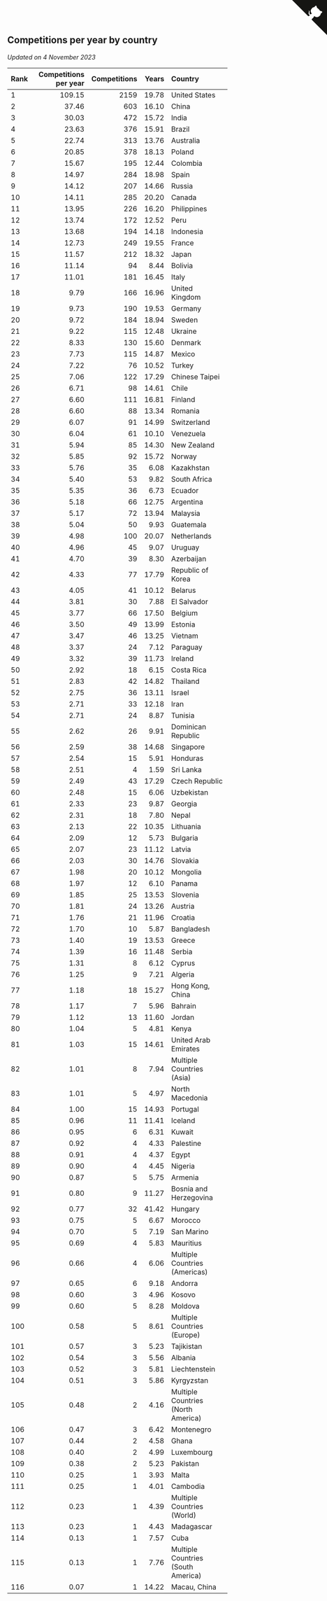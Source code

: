 ## Competitions per year by country

*Updated on  4 November 2023*

| Rank | Competitions per year | Competitions | Years | Country |
| :--- | ---: | ---: | ---: | :--- |
| 1 | 109.15 | 2159 | 19.78 | United States |
| 2 | 37.46 | 603 | 16.10 | China |
| 3 | 30.03 | 472 | 15.72 | India |
| 4 | 23.63 | 376 | 15.91 | Brazil |
| 5 | 22.74 | 313 | 13.76 | Australia |
| 6 | 20.85 | 378 | 18.13 | Poland |
| 7 | 15.67 | 195 | 12.44 | Colombia |
| 8 | 14.97 | 284 | 18.98 | Spain |
| 9 | 14.12 | 207 | 14.66 | Russia |
| 10 | 14.11 | 285 | 20.20 | Canada |
| 11 | 13.95 | 226 | 16.20 | Philippines |
| 12 | 13.74 | 172 | 12.52 | Peru |
| 13 | 13.68 | 194 | 14.18 | Indonesia |
| 14 | 12.73 | 249 | 19.55 | France |
| 15 | 11.57 | 212 | 18.32 | Japan |
| 16 | 11.14 | 94 | 8.44 | Bolivia |
| 17 | 11.01 | 181 | 16.45 | Italy |
| 18 | 9.79 | 166 | 16.96 | United Kingdom |
| 19 | 9.73 | 190 | 19.53 | Germany |
| 20 | 9.72 | 184 | 18.94 | Sweden |
| 21 | 9.22 | 115 | 12.48 | Ukraine |
| 22 | 8.33 | 130 | 15.60 | Denmark |
| 23 | 7.73 | 115 | 14.87 | Mexico |
| 24 | 7.22 | 76 | 10.52 | Turkey |
| 25 | 7.06 | 122 | 17.29 | Chinese Taipei |
| 26 | 6.71 | 98 | 14.61 | Chile |
| 27 | 6.60 | 111 | 16.81 | Finland |
| 28 | 6.60 | 88 | 13.34 | Romania |
| 29 | 6.07 | 91 | 14.99 | Switzerland |
| 30 | 6.04 | 61 | 10.10 | Venezuela |
| 31 | 5.94 | 85 | 14.30 | New Zealand |
| 32 | 5.85 | 92 | 15.72 | Norway |
| 33 | 5.76 | 35 | 6.08 | Kazakhstan |
| 34 | 5.40 | 53 | 9.82 | South Africa |
| 35 | 5.35 | 36 | 6.73 | Ecuador |
| 36 | 5.18 | 66 | 12.75 | Argentina |
| 37 | 5.17 | 72 | 13.94 | Malaysia |
| 38 | 5.04 | 50 | 9.93 | Guatemala |
| 39 | 4.98 | 100 | 20.07 | Netherlands |
| 40 | 4.96 | 45 | 9.07 | Uruguay |
| 41 | 4.70 | 39 | 8.30 | Azerbaijan |
| 42 | 4.33 | 77 | 17.79 | Republic of Korea |
| 43 | 4.05 | 41 | 10.12 | Belarus |
| 44 | 3.81 | 30 | 7.88 | El Salvador |
| 45 | 3.77 | 66 | 17.50 | Belgium |
| 46 | 3.50 | 49 | 13.99 | Estonia |
| 47 | 3.47 | 46 | 13.25 | Vietnam |
| 48 | 3.37 | 24 | 7.12 | Paraguay |
| 49 | 3.32 | 39 | 11.73 | Ireland |
| 50 | 2.92 | 18 | 6.15 | Costa Rica |
| 51 | 2.83 | 42 | 14.82 | Thailand |
| 52 | 2.75 | 36 | 13.11 | Israel |
| 53 | 2.71 | 33 | 12.18 | Iran |
| 54 | 2.71 | 24 | 8.87 | Tunisia |
| 55 | 2.62 | 26 | 9.91 | Dominican Republic |
| 56 | 2.59 | 38 | 14.68 | Singapore |
| 57 | 2.54 | 15 | 5.91 | Honduras |
| 58 | 2.51 | 4 | 1.59 | Sri Lanka |
| 59 | 2.49 | 43 | 17.29 | Czech Republic |
| 60 | 2.48 | 15 | 6.06 | Uzbekistan |
| 61 | 2.33 | 23 | 9.87 | Georgia |
| 62 | 2.31 | 18 | 7.80 | Nepal |
| 63 | 2.13 | 22 | 10.35 | Lithuania |
| 64 | 2.09 | 12 | 5.73 | Bulgaria |
| 65 | 2.07 | 23 | 11.12 | Latvia |
| 66 | 2.03 | 30 | 14.76 | Slovakia |
| 67 | 1.98 | 20 | 10.12 | Mongolia |
| 68 | 1.97 | 12 | 6.10 | Panama |
| 69 | 1.85 | 25 | 13.53 | Slovenia |
| 70 | 1.81 | 24 | 13.26 | Austria |
| 71 | 1.76 | 21 | 11.96 | Croatia |
| 72 | 1.70 | 10 | 5.87 | Bangladesh |
| 73 | 1.40 | 19 | 13.53 | Greece |
| 74 | 1.39 | 16 | 11.48 | Serbia |
| 75 | 1.31 | 8 | 6.12 | Cyprus |
| 76 | 1.25 | 9 | 7.21 | Algeria |
| 77 | 1.18 | 18 | 15.27 | Hong Kong, China |
| 78 | 1.17 | 7 | 5.96 | Bahrain |
| 79 | 1.12 | 13 | 11.60 | Jordan |
| 80 | 1.04 | 5 | 4.81 | Kenya |
| 81 | 1.03 | 15 | 14.61 | United Arab Emirates |
| 82 | 1.01 | 8 | 7.94 | Multiple Countries (Asia) |
| 83 | 1.01 | 5 | 4.97 | North Macedonia |
| 84 | 1.00 | 15 | 14.93 | Portugal |
| 85 | 0.96 | 11 | 11.41 | Iceland |
| 86 | 0.95 | 6 | 6.31 | Kuwait |
| 87 | 0.92 | 4 | 4.33 | Palestine |
| 88 | 0.91 | 4 | 4.37 | Egypt |
| 89 | 0.90 | 4 | 4.45 | Nigeria |
| 90 | 0.87 | 5 | 5.75 | Armenia |
| 91 | 0.80 | 9 | 11.27 | Bosnia and Herzegovina |
| 92 | 0.77 | 32 | 41.42 | Hungary |
| 93 | 0.75 | 5 | 6.67 | Morocco |
| 94 | 0.70 | 5 | 7.19 | San Marino |
| 95 | 0.69 | 4 | 5.83 | Mauritius |
| 96 | 0.66 | 4 | 6.06 | Multiple Countries (Americas) |
| 97 | 0.65 | 6 | 9.18 | Andorra |
| 98 | 0.60 | 3 | 4.96 | Kosovo |
| 99 | 0.60 | 5 | 8.28 | Moldova |
| 100 | 0.58 | 5 | 8.61 | Multiple Countries (Europe) |
| 101 | 0.57 | 3 | 5.23 | Tajikistan |
| 102 | 0.54 | 3 | 5.56 | Albania |
| 103 | 0.52 | 3 | 5.81 | Liechtenstein |
| 104 | 0.51 | 3 | 5.86 | Kyrgyzstan |
| 105 | 0.48 | 2 | 4.16 | Multiple Countries (North America) |
| 106 | 0.47 | 3 | 6.42 | Montenegro |
| 107 | 0.44 | 2 | 4.58 | Ghana |
| 108 | 0.40 | 2 | 4.99 | Luxembourg |
| 109 | 0.38 | 2 | 5.23 | Pakistan |
| 110 | 0.25 | 1 | 3.93 | Malta |
| 111 | 0.25 | 1 | 4.01 | Cambodia |
| 112 | 0.23 | 1 | 4.39 | Multiple Countries (World) |
| 113 | 0.23 | 1 | 4.43 | Madagascar |
| 114 | 0.13 | 1 | 7.57 | Cuba |
| 115 | 0.13 | 1 | 7.76 | Multiple Countries (South America) |
| 116 | 0.07 | 1 | 14.22 | Macau, China |


<a href="https://github.com/JustinTimeCuber/wca_statistics" class="github-corner" aria-label="View source on Github"><svg width="80" height="80" viewBox="0 0 250 250" style="fill:#151513; color:#fff; position: absolute; top: 0; border: 0; right: 0;" aria-hidden="true"><path d="M0,0 L115,115 L130,115 L142,142 L250,250 L250,0 Z"></path><path d="M128.3,109.0 C113.8,99.7 119.0,89.6 119.0,89.6 C122.0,82.7 120.5,78.6 120.5,78.6 C119.2,72.0 123.4,76.3 123.4,76.3 C127.3,80.9 125.5,87.3 125.5,87.3 C122.9,97.6 130.6,101.9 134.4,103.2" fill="currentColor" style="transform-origin: 130px 106px;" class="octo-arm"></path><path d="M115.0,115.0 C114.9,115.1 118.7,116.5 119.8,115.4 L133.7,101.6 C136.9,99.2 139.9,98.4 142.2,98.6 C133.8,88.0 127.5,74.4 143.8,58.0 C148.5,53.4 154.0,51.2 159.7,51.0 C160.3,49.4 163.2,43.6 171.4,40.1 C171.4,40.1 176.1,42.5 178.8,56.2 C183.1,58.6 187.2,61.8 190.9,65.4 C194.5,69.0 197.7,73.2 200.1,77.6 C213.8,80.2 216.3,84.9 216.3,84.9 C212.7,93.1 206.9,96.0 205.4,96.6 C205.1,102.4 203.0,107.8 198.3,112.5 C181.9,128.9 168.3,122.5 157.7,114.1 C157.9,116.9 156.7,120.9 152.7,124.9 L141.0,136.5 C139.8,137.7 141.6,141.9 141.8,141.8 Z" fill="currentColor" class="octo-body"></path></svg></a><style>.github-corner:hover .octo-arm{animation:octocat-wave 560ms ease-in-out}@keyframes octocat-wave{0%,100%{transform:rotate(0)}20%,60%{transform:rotate(-25deg)}40%,80%{transform:rotate(10deg)}}@media (max-width:500px){.github-corner:hover .octo-arm{animation:none}.github-corner .octo-arm{animation:octocat-wave 560ms ease-in-out}}</style>

